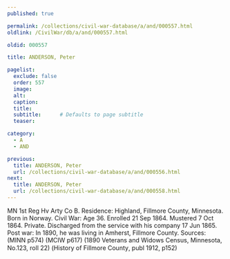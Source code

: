 ```yaml
---
published: true

permalink: /collections/civil-war-database/a/and/000557.html
oldlink: /CivilWar/db/a/and/000557.html

oldid: 000557

title: ANDERSON, Peter

pagelist:
  exclude: false
  order: 557
  image: 
  alt:
  caption:
  title:
  subtitle:      # Defaults to page subtitle
  teaser:

category: 
  - A 
  - AND

previous:
  title: ANDERSON, Peter
  url: /collections/civil-war-database/a/and/000556.html  
next:
  title: ANDERSON, Peter
  url: /collections/civil-war-database/a/and/000558.html   
---
```

MN 1st Reg Hv Arty Co B. Residence: Highland, Fillmore County, Minnesota. Born in Norway. Civil War: Age 36. Enrolled 21 Sep 1864. Mustered 7 Oct 1864. Private. Discharged from the service with his company 17 Jun 1865. Post war: In 1890, he was living in Amherst, Fillmore County. Sources: (MINN p574) (MCIW p617) (1890 Veterans and Widows Census, Minnesota, No.123, roll 22) (&#147;History of Fillmore County&#148;, publ 1912, p152)